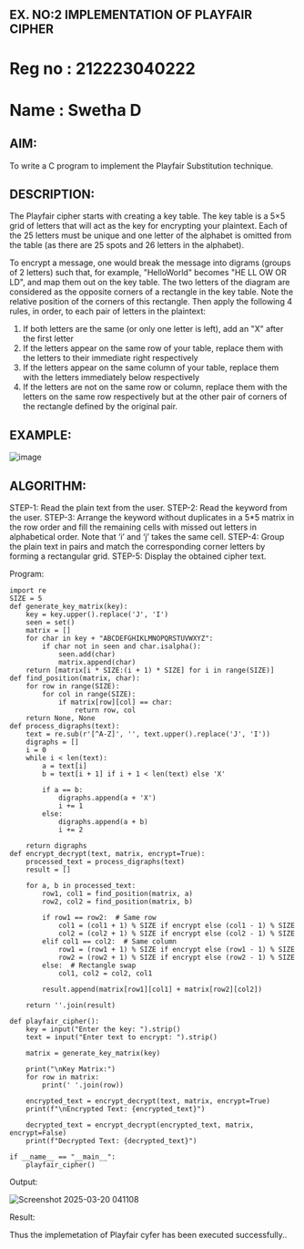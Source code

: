 ## EX. NO:2 IMPLEMENTATION OF PLAYFAIR CIPHER

# Reg no : 212223040222


# Name : Swetha D
 

## AIM:

To write a C program to implement the Playfair Substitution technique.

## DESCRIPTION:

The Playfair cipher starts with creating a key table. The key table is a 5×5 grid of letters that will act as the key for encrypting your plaintext. Each of the 25 letters must be unique and one letter of the alphabet is omitted from the table (as there are 25 spots and 26 letters in the alphabet).

To encrypt a message, one would break the message into digrams (groups of 2 letters) such that, for example, "HelloWorld" becomes "HE LL OW OR LD", and map them out on the key table. The two letters of the diagram are considered as the opposite corners of a rectangle in the key table. Note the relative position of the corners of this rectangle. Then apply the following 4 rules, in order, to each pair of letters in the plaintext:
1.	If both letters are the same (or only one letter is left), add an "X" after the first letter
2.	If the letters appear on the same row of your table, replace them with the letters to their immediate right respectively
3.	If the letters appear on the same column of your table, replace them with the letters immediately below respectively
4.	If the letters are not on the same row or column, replace them with the letters on the same row respectively but at the other pair of corners of the rectangle defined by the original pair.
## EXAMPLE:
![image](https://github.com/Hemamanigandan/EX-NO-2-/assets/149653568/e6858d4f-b122-42ba-acdb-db18ec2e9675)

 

## ALGORITHM:

STEP-1: Read the plain text from the user.
STEP-2: Read the keyword from the user.
STEP-3: Arrange the keyword without duplicates in a 5*5 matrix in the row order and fill the remaining cells with missed out letters in alphabetical order. Note that ‘i’ and ‘j’ takes the same cell.
STEP-4: Group the plain text in pairs and match the corresponding corner letters by forming a rectangular grid.
STEP-5: Display the obtained cipher text.




Program:

```
import re
SIZE = 5
def generate_key_matrix(key):
    key = key.upper().replace('J', 'I')
    seen = set()
    matrix = []
    for char in key + "ABCDEFGHIKLMNOPQRSTUVWXYZ":
        if char not in seen and char.isalpha():
            seen.add(char)
            matrix.append(char)
    return [matrix[i * SIZE:(i + 1) * SIZE] for i in range(SIZE)]
def find_position(matrix, char):
    for row in range(SIZE):
        for col in range(SIZE):
            if matrix[row][col] == char:
                return row, col
    return None, None
def process_digraphs(text):
    text = re.sub(r'[^A-Z]', '', text.upper().replace('J', 'I'))
    digraphs = []
    i = 0
    while i < len(text):
        a = text[i]
        b = text[i + 1] if i + 1 < len(text) else 'X'
        
        if a == b:
            digraphs.append(a + 'X')
            i += 1
        else:
            digraphs.append(a + b)
            i += 2
    
    return digraphs
def encrypt_decrypt(text, matrix, encrypt=True):
    processed_text = process_digraphs(text)
    result = []
    
    for a, b in processed_text:
        row1, col1 = find_position(matrix, a)
        row2, col2 = find_position(matrix, b)
        
        if row1 == row2:  # Same row
            col1 = (col1 + 1) % SIZE if encrypt else (col1 - 1) % SIZE
            col2 = (col2 + 1) % SIZE if encrypt else (col2 - 1) % SIZE
        elif col1 == col2:  # Same column
            row1 = (row1 + 1) % SIZE if encrypt else (row1 - 1) % SIZE
            row2 = (row2 + 1) % SIZE if encrypt else (row2 - 1) % SIZE
        else:  # Rectangle swap
            col1, col2 = col2, col1
        
        result.append(matrix[row1][col1] + matrix[row2][col2])
    
    return ''.join(result)

def playfair_cipher():
    key = input("Enter the key: ").strip()
    text = input("Enter text to encrypt: ").strip()
    
    matrix = generate_key_matrix(key)
    
    print("\nKey Matrix:")
    for row in matrix:
        print(' '.join(row))
    
    encrypted_text = encrypt_decrypt(text, matrix, encrypt=True)
    print(f"\nEncrypted Text: {encrypted_text}")
    
    decrypted_text = encrypt_decrypt(encrypted_text, matrix, encrypt=False)
    print(f"Decrypted Text: {decrypted_text}")

if __name__ == "__main__":
    playfair_cipher()

```


Output:

![Screenshot 2025-03-20 041108](https://github.com/user-attachments/assets/b012a0b2-4343-4e46-8c84-d8acc9af02d1)

Result:

Thus the implemetation of Playfair cyfer has been executed successfully..
